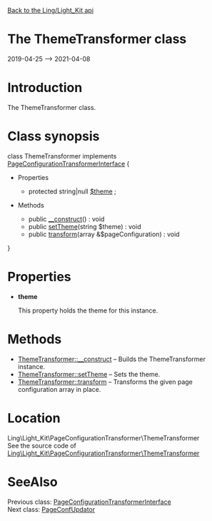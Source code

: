 [Back to the Ling/Light_Kit api](https://github.com/lingtalfi/Light_Kit/blob/master/doc/api/Ling/Light_Kit.md)



The ThemeTransformer class
================
2019-04-25 --> 2021-04-08






Introduction
============

The ThemeTransformer class.



Class synopsis
==============


class <span class="pl-k">ThemeTransformer</span> implements [PageConfigurationTransformerInterface](https://github.com/lingtalfi/Light_Kit/blob/master/doc/api/Ling/Light_Kit/PageConfigurationTransformer/PageConfigurationTransformerInterface.md) {

- Properties
    - protected string|null [$theme](#property-theme) ;

- Methods
    - public [__construct](https://github.com/lingtalfi/Light_Kit/blob/master/doc/api/Ling/Light_Kit/PageConfigurationTransformer/ThemeTransformer/__construct.md)() : void
    - public [setTheme](https://github.com/lingtalfi/Light_Kit/blob/master/doc/api/Ling/Light_Kit/PageConfigurationTransformer/ThemeTransformer/setTheme.md)(string $theme) : void
    - public [transform](https://github.com/lingtalfi/Light_Kit/blob/master/doc/api/Ling/Light_Kit/PageConfigurationTransformer/ThemeTransformer/transform.md)(array &$pageConfiguration) : void

}




Properties
=============

- <span id="property-theme"><b>theme</b></span>

    This property holds the theme for this instance.
    
    



Methods
==============

- [ThemeTransformer::__construct](https://github.com/lingtalfi/Light_Kit/blob/master/doc/api/Ling/Light_Kit/PageConfigurationTransformer/ThemeTransformer/__construct.md) &ndash; Builds the ThemeTransformer instance.
- [ThemeTransformer::setTheme](https://github.com/lingtalfi/Light_Kit/blob/master/doc/api/Ling/Light_Kit/PageConfigurationTransformer/ThemeTransformer/setTheme.md) &ndash; Sets the theme.
- [ThemeTransformer::transform](https://github.com/lingtalfi/Light_Kit/blob/master/doc/api/Ling/Light_Kit/PageConfigurationTransformer/ThemeTransformer/transform.md) &ndash; Transforms the given page configuration array in place.





Location
=============
Ling\Light_Kit\PageConfigurationTransformer\ThemeTransformer<br>
See the source code of [Ling\Light_Kit\PageConfigurationTransformer\ThemeTransformer](https://github.com/lingtalfi/Light_Kit/blob/master/PageConfigurationTransformer/ThemeTransformer.php)



SeeAlso
==============
Previous class: [PageConfigurationTransformerInterface](https://github.com/lingtalfi/Light_Kit/blob/master/doc/api/Ling/Light_Kit/PageConfigurationTransformer/PageConfigurationTransformerInterface.md)<br>Next class: [PageConfUpdator](https://github.com/lingtalfi/Light_Kit/blob/master/doc/api/Ling/Light_Kit/PageConfigurationUpdator/PageConfUpdator.md)<br>
